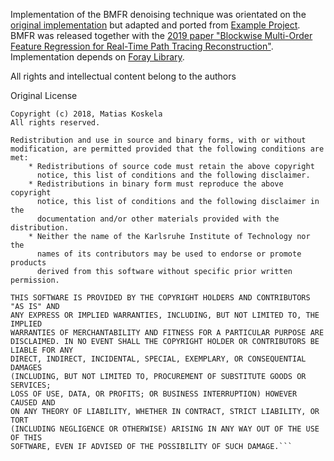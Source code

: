 Implementation of the BMFR denoising technique was orientated on the [original implementation](https://github.com/maZZZu/bmfr) but adapted and ported from [Example Project](https://github.com/gztong/BMFR-DXR-Denoiser). BMFR was released together with the [2019 paper "Blockwise Multi-Order Feature Regression for Real-Time Path Tracing Reconstruction"](https://webpages.tuni.fi/foi/papers/Koskela-TOG-2019-Blockwise_Multi_Order_Feature_Regression_for_Real_Time_Path_Tracing_Reconstruction.pdf). Implementation depends on [Foray Library](https://github.com/Vulkemp/foray).

All rights and intellectual content belong to the authors

Original License
```
Copyright (c) 2018, Matias Koskela
All rights reserved.

Redistribution and use in source and binary forms, with or without
modification, are permitted provided that the following conditions are met:
    * Redistributions of source code must retain the above copyright
      notice, this list of conditions and the following disclaimer.
    * Redistributions in binary form must reproduce the above copyright
      notice, this list of conditions and the following disclaimer in the
      documentation and/or other materials provided with the distribution.
    * Neither the name of the Karlsruhe Institute of Technology nor the
      names of its contributors may be used to endorse or promote products
      derived from this software without specific prior written permission.

THIS SOFTWARE IS PROVIDED BY THE COPYRIGHT HOLDERS AND CONTRIBUTORS "AS IS" AND
ANY EXPRESS OR IMPLIED WARRANTIES, INCLUDING, BUT NOT LIMITED TO, THE IMPLIED
WARRANTIES OF MERCHANTABILITY AND FITNESS FOR A PARTICULAR PURPOSE ARE
DISCLAIMED. IN NO EVENT SHALL THE COPYRIGHT HOLDER OR CONTRIBUTORS BE LIABLE FOR ANY
DIRECT, INDIRECT, INCIDENTAL, SPECIAL, EXEMPLARY, OR CONSEQUENTIAL DAMAGES
(INCLUDING, BUT NOT LIMITED TO, PROCUREMENT OF SUBSTITUTE GOODS OR SERVICES;
LOSS OF USE, DATA, OR PROFITS; OR BUSINESS INTERRUPTION) HOWEVER CAUSED AND
ON ANY THEORY OF LIABILITY, WHETHER IN CONTRACT, STRICT LIABILITY, OR TORT
(INCLUDING NEGLIGENCE OR OTHERWISE) ARISING IN ANY WAY OUT OF THE USE OF THIS
SOFTWARE, EVEN IF ADVISED OF THE POSSIBILITY OF SUCH DAMAGE.```